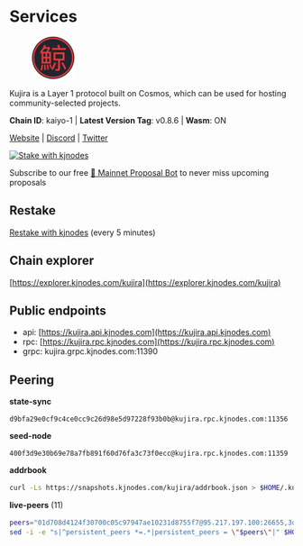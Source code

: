 # Services

<figure><img src="https://raw.githubusercontent.com/kj89/cosmos-images/main/logos/kujira.png" alt=""><figcaption></figcaption></figure>

Kujira is a Layer 1 protocol built on Cosmos, which can be used for  hosting community-selected projects.

**Chain ID**: kaiyo-1 | **Latest Version Tag**: v0.8.6 | **Wasm**: ON

[Website](https://kujira.app) | [Discord](https://discord.gg/teamkujira) | [Twitter](https://twitter.com/TeamKujira)

[![Stake with kjnodes](https://i.ibb.co/cr44Q8j/button-stake-with-kjnodes.png)](https://restake.app/kujira/kujiravaloper1tnuqj73jfn3724lqz34c27tuv80nv336sadqym)

Subscribe to our free [🤖 Mainnet Proposal Bot](https://t.me/kjnodes_proposal_bot) to never miss upcoming proposals

## Restake

[Restake with kjnodes](https://restake.app/kujira/kujiravaloper1tnuqj73jfn3724lqz34c27tuv80nv336sadqym) (every 5 minutes)
## Chain explorer
[https://explorer.kjnodes.com/kujira](https://explorer.kjnodes.com/kujira)

## Public endpoints

* api: [https://kujira.api.kjnodes.com](https://kujira.api.kjnodes.com)
* rpc: [https://kujira.rpc.kjnodes.com](https://kujira.rpc.kjnodes.com)
* grpc: kujira.grpc.kjnodes.com:11390

## Peering

**state-sync**

```text
d9bfa29e0cf9c4ce0cc9c26d98e5d97228f93b0b@kujira.rpc.kjnodes.com:11356
```

**seed-node**

```text
400f3d9e30b69e78a7fb891f60d76fa3c73f0ecc@kujira.rpc.kjnodes.com:11359
```

**addrbook**
```bash
curl -Ls https://snapshots.kjnodes.com/kujira/addrbook.json > $HOME/.kujira/config/addrbook.json
```

**live-peers** (11)
```bash
peers="01d708d4124f30700c05c97947ae10231d8755f7@95.217.197.100:26655,3d150f6a71caca5607daff69c9049c04c37da64e@51.210.223.186:30095,e751b31b5444ed4a7489a456be805c736756eeb8@195.3.223.19:26656,b212d5740b2e11e54f56b072dc13b6134650cfb5@169.155.169.213:26656,b802fbfb83d6400639f17f2883f30a46ee6b05ad@51.210.223.185:32095,1fb8ef552bf812a15d0d81ffbc8a3eb77b4319e6@65.21.231.176:26656,012b9888db14d1c4cc8f08320ce1921e22fcc329@65.109.33.48:18656,780ee91b43bcdced2daebee61996742f6b01b579@138.201.197.119:2000,08dae6e7a7b2da2697ed3dd982b57fab2c3cf64b@5.75.178.169:26635,8362a432d50cc800618de6a76cc92d532baa8fa4@173.212.247.202:26656,d9bfa29e0cf9c4ce0cc9c26d98e5d97228f93b0b@65.109.88.38:11356"
sed -i -e "s|^persistent_peers *=.*|persistent_peers = \"$peers\"|" $HOME/.kujira/config/config.toml
```
